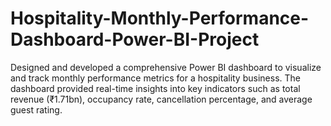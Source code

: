 # Hospitality-Monthly-Performance-Dashboard-Power-BI-Project
Designed and developed a comprehensive Power BI dashboard to visualize and track monthly performance metrics for a hospitality business. The dashboard provided real-time insights into key indicators such as total revenue (₹1.71bn), occupancy rate, cancellation percentage, and average guest rating.
